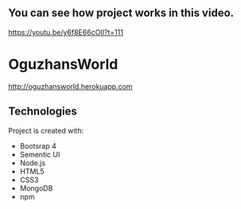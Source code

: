 ## You can see how project works in this video.
https://youtu.be/y6f8E66cOII?t=111
# OguzhansWorld
http://oguzhansworld.herokuapp.com

## Technologies
Project is created with:
* Bootsrap 4
* Sementic UI
* Node.js
* HTML5
* CSS3
* MongoDB
* npm 



